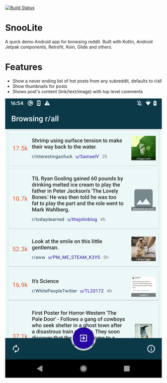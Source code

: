 [![Build Status](https://app.bitrise.io/app/582e9b7336f75476/status.svg?token=sCeU-VKHpo20mTaGNouAmw)](https://app.bitrise.io/app/582e9b7336f75476)

# SnooLite
A quick demo Android app for browsing reddit. Built with Kotlin, Android Jetpak components, Retrofit, Koin, Glide and others.

# Features
* Show a never ending list of hot posts from any subreddit, defaults to r/all
* Show thumbnails for posts
* Shows post's content (link/text/image) with top level comments

![screenshot](screenshot.png)